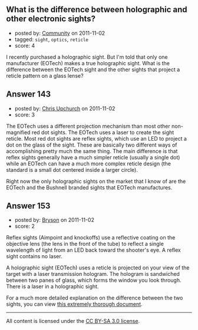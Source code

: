 ## What is the difference between holographic and other electronic sights?

- posted by: [Community](https://stackexchange.com/users/-1/-1-community) on 2011-11-02
- tagged: `sight`, `optics`, `reticle`
- score: 4

<p>I recently purchased a holographic sight. But I'm told that only one manufacturer (EOTech) makes a true holographic sight. What is the difference between the EOTech sight and the other sights that project a reticle pattern on a glass lense?</p>



## Answer 143

- posted by: [Chris Upchurch](https://stackexchange.com/users/-1/79-chris-upchurch) on 2011-11-02
- score: 3

<p>The EOTech uses a different projection mechanism than most other non-magnified red dot sights.  The EOTech uses a laser to create the sight reticle.  Most red dot sights are reflex sights, which use an LED to project a dot on the glass of the sight.  These are basically two different ways of accomplishing pretty much the same thing.  The main difference is that reflex sights generally have a much simpler reticle (usually a single dot) while an EOTech can have a much more complex reticle design (the standard is a small dot centered inside a larger circle).  </p>

<p>Right now the only holographic sights on the market that I know of are the EOTech and the Bushnell branded sights that EOTech manufactures.</p>



## Answer 153

- posted by: [Bryson](https://stackexchange.com/users/-1/32-bryson) on 2011-11-02
- score: 2

<p>Reflex sights (Aimpoint and knockoffs) use a reflective coating on the objective lens (the lens in the front of the tube) to reflect a single wavelength of light from an LED back toward the shooter's eye. A reflex sight contains no laser. </p>

<p>A holographic sight (EOTech) uses a reticle is projected on your view of the target with a laser transmission hologram. The hologram is sandwiched between two panes of glass, which forms the window you look through. There is a laser in a holographic sight.</p>

<p>For a much more detailed explanation on the difference between the two sights, you can view <a href="http://ultimak.com/UnderstandingE-sights.htm" rel="nofollow">this extremely thorough document</a>.</p>




---

All content is licensed under the [CC BY-SA 3.0 license](https://creativecommons.org/licenses/by-sa/3.0/).
